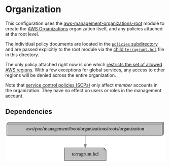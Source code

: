 # Organization

This configuration uses
the [aws-management-organizations-root](../../../../../../../modules/poc/aws-management-organizations-root)
module to create the [AWS Organizations](https://aws.amazon.com/organizations/)
organization itself, and any policies attached at the root level.

The individual policy documents are located in the [`policies`
subdirectory](policies) and are passed explicitly to the root module via the
[child `terragrunt.hcl`](terragrunt.hcl) file in this directory.

The only policy attached right now is one which [restricts the set of allowed
AWS regions](policies/allow-only-approved-regions.yml). With a few exceptions
for global services, any access to other regions will be denied across the
entire organization.

Note
that [service control policies (SCPs)](https://docs.aws.amazon.com/organizations/latest/userguide/orgs_manage_policies_scps.html)
only affect *member* accounts in the organization. They have no effect on users
or roles in the management account.

## Dependencies

![Dependency graph](graph.svg)
